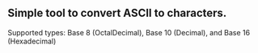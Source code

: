 ## Simple tool to convert ASCII to characters.

Supported types: Base 8 (OctalDecimal), Base 10 (Decimal), and Base 16 (Hexadecimal)